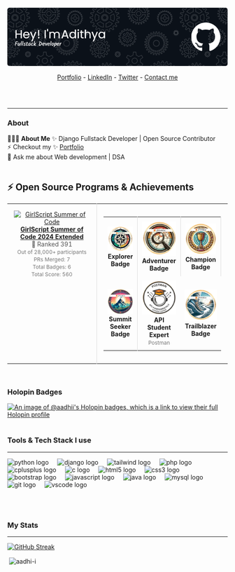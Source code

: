![Header](./github-header-image.png)


<p align="center">
  <a href="https://aadhi-i.github.io/Portfolio/">Portfolio</a> -
  <a href="https://www.linkedin.com/in/adithya-s-nair-63153626b">LinkedIn</a> - 
  <a href="https://x.com/adithyasnair33?t=sg-79s_7Iojjn2wJQvkTig&s=09">Twitter</a> -
  <a href="https://aadhi-i.github.io/Portfolio/#contact">Contact me</a> 
</p><br><br><hr>

### About

👨🏻‍💻 **About Me**
✨ Django Fullstack Developer | Open Source Contributor <br>
⚡ Checkout my ✨ [Portfolio](https://aadhi-i.github.io/Portfolio/) <br>
💬 Ask me about Web development | DSA <br><br>

## :zap: Open Source Programs & Achievements

<div align="center">
  <table>
    <tr align="center">
      <td style="border-right: 1px solid #dddddd; padding: 15px;" valign="top" width="50%">
        <a href="">
          <img src="https://github.com/ananyag309/ananyag309/blob/main/gssoc.png" alt="GirlScript Summer of Code" width="120" />
          <br>
          <strong>GirlScript Summer of Code 2024 Extended</strong>
        </a>
        <br>
        <span style="font-size: 14px; color: #555555;">🏅 Ranked 391</span>
        <br>
        <span style="font-size: 12px; color: #777777;">
	  Out of 28,000+ participants<br>
          PRs Merged: 7<br>
          Total Badges: 6<br>
          Total Score: 560<br>
        </span>
      </td>
      <td style="padding: 15px;" valign="top" width="50%">
        <table>
          <tr align="center">
            <td style="border-right: 1px solid #dddddd; padding: 10px;" width="100">
              <img src="https://github.com/aadhi-i/aadhi-i/blob/main/Explorer-badge.png" alt="Explorer Badge" width="80" />
              <br>
              <strong>Explorer Badge</strong>
            </td>
            <td style="border-right: 1px solid #dddddd; padding: 10px;" width="100">
              <img src="https://github.com/aadhi-i/aadhi-i/blob/main/Adventurer-badge.png" alt="Adventurer Badge" width="80" />
              <br>
              <strong>Adventurer Badge</strong>
            </td>
            <td style="border-right: 1px solid #dddddd; padding: 10px;" width="100">
              <img src="https://github.com/aadhi-i/aadhi-i/blob/main/Champion-badge.png" alt="Champion Badge" width="80" />
              <br>
              <strong>Champion Badge</strong>
            </td>
          </tr>
          <tr align="center">
            <td style="border-right: 1px solid #dddddd; padding: 10px;" width="100">
              <img src="https://github.com/aadhi-i/aadhi-i/blob/main/SummitSeeker-badge.png" alt="Summit Seeker Badge" width="80" />
              <br>
              <strong>Summit Seeker Badge</strong>
            </td>
            <td style="padding: 10px;" width="100">
              <img src="https://github.com/aadhi-i/aadhi-i/blob/main/Postman-badge.png" alt="Postman API Fundamentals Student Expert" width="80" />
              <br>
              <strong>API Student Expert</strong>
              <br>
              <span style="font-size: 12px; color: #777777;">Postman</span>
            </td>
            <td style="padding: 10px;" width="100">
              <img src="https://github.com/aadhi-i/aadhi-i/blob/main/TrailBlazer-badge.png" alt="Trailblazer Badge" width="80" />
              <br>
              <strong>Trailblazer Badge</strong>
            </td>
          </tr>
        </table>
      </td>
    </tr>
  </table>
</div>

<br>


### Holopin Badges
[![An image of @aadhii's Holopin badges, which is a link to view their full Holopin profile](https://holopin.me/aadhii)](https://holopin.io/@aadhii)
<br><br>


### Tools & Tech Stack I use
<hr>

<div align="left">
  
  <img src="https://cdn.jsdelivr.net/gh/devicons/devicon/icons/python/python-original.svg" height="40" alt="python logo"  />
  <img width="12" />
  <img src="https://cdn.jsdelivr.net/gh/devicons/devicon/icons/django/django-plain.svg" height="40" alt="django logo"  />
  <img width="12" />
  <img src="https://cdn.jsdelivr.net/gh/devicons/devicon/icons/tailwindcss/tailwindcss-original.svg" height="40" alt="tailwind logo"  />
  <img width="12" />
  <img src="https://cdn.jsdelivr.net/gh/devicons/devicon/icons/php/php-original.svg" height="40" alt="php logo"  />
  <img width="12" />
  <img src="https://cdn.jsdelivr.net/gh/devicons/devicon/icons/cplusplus/cplusplus-original.svg" height="40" alt="cplusplus logo"  />
  <img width="12" />
  <img src="https://cdn.jsdelivr.net/gh/devicons/devicon/icons/c/c-original.svg" height="40" alt="c logo"  />
  <img width="12" />
  <img src="https://cdn.jsdelivr.net/gh/devicons/devicon/icons/html5/html5-original.svg" height="40" alt="html5 logo"  />
  <img width="12" />
  <img src="https://cdn.jsdelivr.net/gh/devicons/devicon/icons/css3/css3-original.svg" height="40" alt="css3 logo"  />
  <img width="12" />
  <img src="https://cdn.jsdelivr.net/gh/devicons/devicon/icons/bootstrap/bootstrap-original.svg" height="40" alt="bootstrap logo"  />
  <img width="12" />
  <img src="https://cdn.jsdelivr.net/gh/devicons/devicon/icons/javascript/javascript-original.svg" height="40" alt="javascript logo"  />
  <img width="12" />
  <img src="https://cdn.jsdelivr.net/gh/devicons/devicon/icons/java/java-original.svg" height="40" alt="java logo"  />
  <img width="12" />
  <img src="https://cdn.jsdelivr.net/gh/devicons/devicon/icons/mysql/mysql-original.svg" height="40" alt="mysql logo"  />
  <img width="12" />
  <img src="https://cdn.jsdelivr.net/gh/devicons/devicon/icons/git/git-original.svg" height="40" alt="git logo"  />
  <img width="12" />
  <img src="https://cdn.jsdelivr.net/gh/devicons/devicon/icons/vscode/vscode-original.svg" height="40" alt="vscode logo"  />
  <img width="12" />
  
</div>
<br><br><br>

### My Stats
<hr>

[![GitHub Streak](https://github-readme-streak-stats.herokuapp.com?user=aadhi-i&theme=blue-green)](https://git.io/streak-stats)
<br>
<p>&nbsp;<img align="center" src="https://github-readme-stats.vercel.app/api?username=aadhi-i&show_icons=true&theme=dark&locale=en" alt="aadhi-i" /></p>





